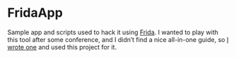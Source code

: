 # FridaApp

Sample app and scripts used to hack it using [Frida](https://frida.re/docs/android/). I wanted to play with this tool after some conference, and I didn’t find a nice all-in-one guide, so [I wrote one](https://medium.com/android-news/hacking-android-app-with-frida-a85516f4f8b7) and used this project for it.
